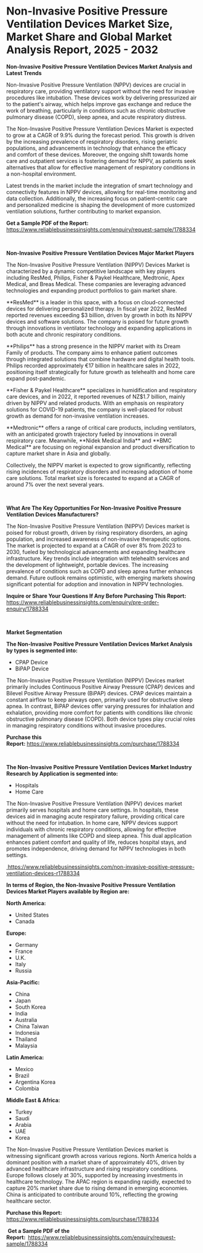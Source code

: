 <p><h1>Non-Invasive Positive Pressure Ventilation Devices Market Size, Market Share and Global Market Analysis Report, 2025 - 2032</h1></p><p><strong>Non-Invasive Positive Pressure Ventilation Devices Market Analysis and Latest Trends</strong></p>
<p><p>Non-Invasive Positive Pressure Ventilation (NPPV) devices are crucial in respiratory care, providing ventilatory support without the need for invasive procedures like intubation. These devices work by delivering pressurized air to the patient's airway, which helps improve gas exchange and reduce the work of breathing, particularly in conditions such as chronic obstructive pulmonary disease (COPD), sleep apnea, and acute respiratory distress.</p><p>The Non-Invasive Positive Pressure Ventilation Devices Market is expected to grow at a CAGR of 9.9% during the forecast period. This growth is driven by the increasing prevalence of respiratory disorders, rising geriatric populations, and advancements in technology that enhance the efficacy and comfort of these devices. Moreover, the ongoing shift towards home care and outpatient services is fostering demand for NPPV, as patients seek alternatives that allow for effective management of respiratory conditions in a non-hospital environment.</p><p>Latest trends in the market include the integration of smart technology and connectivity features in NPPV devices, allowing for real-time monitoring and data collection. Additionally, the increasing focus on patient-centric care and personalized medicine is shaping the development of more customized ventilation solutions, further contributing to market expansion.</p></p>
<p><strong>Get a Sample PDF of the Report:&nbsp;</strong> <a href="https://www.reliablebusinessinsights.com/enquiry/request-sample/1788334?utm_campaign=3202&utm_medium=2&utm_source=Github&utm_content=ia&utm_term=14042025&utm_id=non-invasive-positive-pressure-ventilation-devices">https://www.reliablebusinessinsights.com/enquiry/request-sample/1788334</a></p>
<p>&nbsp;</p>
<p><strong>Non-Invasive Positive Pressure Ventilation Devices Major Market Players</strong></p>
<p><p>The Non-Invasive Positive Pressure Ventilation (NIPPV) Devices Market is characterized by a dynamic competitive landscape with key players including ResMed, Philips, Fisher & Paykel Healthcare, Medtronic, Apex Medical, and Breas Medical. These companies are leveraging advanced technologies and expanding product portfolios to gain market share.</p><p>**ResMed** is a leader in this space, with a focus on cloud-connected devices for delivering personalized therapy. In fiscal year 2022, ResMed reported revenues exceeding $3 billion, driven by growth in both its NIPPV devices and software solutions. The company is poised for future growth through innovations in ventilator technology and expanding applications in both acute and chronic respiratory conditions.</p><p>**Philips** has a strong presence in the NIPPV market with its Dream Family of products. The company aims to enhance patient outcomes through integrated solutions that combine hardware and digital health tools. Philips recorded approximately €17 billion in healthcare sales in 2022, positioning itself strategically for future growth as telehealth and home care expand post-pandemic.</p><p>**Fisher & Paykel Healthcare** specializes in humidification and respiratory care devices, and in 2022, it reported revenues of NZ$1.7 billion, mainly driven by NIPPV and related products. With an emphasis on respiratory solutions for COVID-19 patients, the company is well-placed for robust growth as demand for non-invasive ventilation increases.</p><p>**Medtronic** offers a range of critical care products, including ventilators, with an anticipated growth trajectory fueled by innovations in overall respiratory care. Meanwhile, **Nidek Medical India** and **BMC Medical** are focusing on regional expansion and product diversification to capture market share in Asia and globally.</p><p>Collectively, the NIPPV market is expected to grow significantly, reflecting rising incidences of respiratory disorders and increasing adoption of home care solutions. Total market size is forecasted to expand at a CAGR of around 7% over the next several years.</p></p>
<p>&nbsp;</p>
<p><strong>What Are The Key Opportunities For Non-Invasive Positive Pressure Ventilation Devices Manufacturers?</strong></p>
<p><p>The Non-Invasive Positive Pressure Ventilation (NIPPV) Devices market is poised for robust growth, driven by rising respiratory disorders, an aging population, and increased awareness of non-invasive therapeutic options. The market is projected to expand at a CAGR of over 8% from 2023 to 2030, fueled by technological advancements and expanding healthcare infrastructure. Key trends include integration with telehealth services and the development of lightweight, portable devices. The increasing prevalence of conditions such as COPD and sleep apnea further enhances demand. Future outlook remains optimistic, with emerging markets showing significant potential for adoption and innovation in NIPPV technologies.</p></p>
<p><strong>Inquire or Share Your Questions If Any Before Purchasing This Report:</strong> <a href="https://www.reliablebusinessinsights.com/enquiry/pre-order-enquiry/1788334?utm_campaign=3202&utm_medium=2&utm_source=Github&utm_content=ia&utm_term=14042025&utm_id=non-invasive-positive-pressure-ventilation-devices">https://www.reliablebusinessinsights.com/enquiry/pre-order-enquiry/1788334</a></p>
<p>&nbsp;</p>
<p><strong>Market Segmentation</strong></p>
<p><strong>The Non-Invasive Positive Pressure Ventilation Devices Market Analysis by types is segmented into:</strong></p>
<p><ul><li>CPAP Device</li><li>BiPAP Device</li></ul></p>
<p><p>The Non-Invasive Positive Pressure Ventilation (NIPPV) Devices market primarily includes Continuous Positive Airway Pressure (CPAP) devices and Bilevel Positive Airway Pressure (BiPAP) devices. CPAP devices maintain a constant airflow to keep airways open, primarily used for obstructive sleep apnea. In contrast, BiPAP devices offer varying pressures for inhalation and exhalation, providing more comfort for patients with conditions like chronic obstructive pulmonary disease (COPD). Both device types play crucial roles in managing respiratory conditions without invasive procedures.</p></p>
<p><strong>Purchase this Report:&nbsp;</strong><a href="https://www.reliablebusinessinsights.com/purchase/1788334?utm_campaign=3202&utm_medium=2&utm_source=Github&utm_content=ia&utm_term=14042025&utm_id=non-invasive-positive-pressure-ventilation-devices">https://www.reliablebusinessinsights.com/purchase/1788334</a></p>
<p>&nbsp;</p>
<p><strong>The Non-Invasive Positive Pressure Ventilation Devices Market Industry Research by Application is segmented into:</strong></p>
<p><ul><li>Hospitals</li><li>Home Care</li></ul></p>
<p><p>The Non-Invasive Positive Pressure Ventilation (NPPV) devices market primarily serves hospitals and home care settings. In hospitals, these devices aid in managing acute respiratory failure, providing critical care without the need for intubation. In home care, NPPV devices support individuals with chronic respiratory conditions, allowing for effective management of ailments like COPD and sleep apnea. This dual application enhances patient comfort and quality of life, reduces hospital stays, and promotes independence, driving demand for NPPV technologies in both settings.</p></p>
<p><a href="https://www.reliablebusinessinsights.com/non-invasive-positive-pressure-ventilation-devices-r1788334?utm_campaign=3202&utm_medium=2&utm_source=Github&utm_content=ia&utm_term=14042025&utm_id=non-invasive-positive-pressure-ventilation-devices">&nbsp;https://www.reliablebusinessinsights.com/non-invasive-positive-pressure-ventilation-devices-r1788334</a></p>
<p><strong>In terms of Region, the Non-Invasive Positive Pressure Ventilation Devices Market Players available by Region are:</strong></p>
<p>
    <p> <strong> North America: </strong>
        <ul>
            <li>United States</li>
            <li>Canada</li>
        </ul>
        </p> 
    <p> <strong> Europe: </strong>
        <ul>
            <li>Germany</li>
            <li>France</li>
            <li>U.K.</li>
            <li>Italy</li>
            <li>Russia</li>
        </ul>
        </p> 
    <p> <strong> Asia-Pacific: </strong>
        <ul>
            <li>China</li>
            <li>Japan</li>
            <li>South Korea</li>
            <li>India</li>
            <li>Australia</li>
            <li>China Taiwan</li>
            <li>Indonesia</li>
            <li>Thailand</li>
            <li>Malaysia</li>
        </ul>
        </p> 
    <p> <strong> Latin America: </strong>
        <ul>
            <li>Mexico</li>
            <li>Brazil</li>
            <li>Argentina Korea</li>
            <li>Colombia</li>
        </ul>
        </p> 
    <p> <strong> Middle East & Africa: </strong>
        <ul>
            <li>Turkey</li>
            <li>Saudi</li>
            <li>Arabia</li>
            <li>UAE</li>
            <li>Korea</li>
        </ul>
    </p>
    </p>
<p><p>The Non-Invasive Positive Pressure Ventilation Devices market is witnessing significant growth across various regions. North America holds a dominant position with a market share of approximately 40%, driven by advanced healthcare infrastructure and rising respiratory conditions. Europe follows closely at 30%, supported by increasing investments in healthcare technology. The APAC region is expanding rapidly, expected to capture 20% market share due to rising demand in emerging economies. China is anticipated to contribute around 10%, reflecting the growing healthcare sector.</p></p>
<p><strong>Purchase this Report: </strong><a href="https://www.reliablebusinessinsights.com/purchase/1788334?utm_campaign=3202&utm_medium=2&utm_source=Github&utm_content=ia&utm_term=14042025&utm_id=non-invasive-positive-pressure-ventilation-devices">https://www.reliablebusinessinsights.com/purchase/1788334</a></p>
<p>&nbsp;<strong>Get a Sample PDF of the Report:&nbsp;&nbsp;</strong><a href="https://www.reliablebusinessinsights.com/enquiry/request-sample/1788334?utm_campaign=3202&utm_medium=2&utm_source=Github&utm_content=ia&utm_term=14042025&utm_id=non-invasive-positive-pressure-ventilation-devices">https://www.reliablebusinessinsights.com/enquiry/request-sample/1788334</a></p>
<p><strong></strong></p>
<p><p></p><p></p><p></p></p>